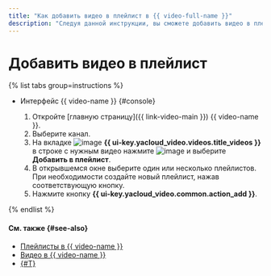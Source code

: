 ```yaml
---
title: "Как добавить видео в плейлист в {{ video-full-name }}"
description: "Следуя данной инструкции, вы сможете добавить видео в плейлист в сервисе {{ video-name }}."
---
```


# Добавить видео в плейлист

{% list tabs group=instructions %}

- Интерфейс {{ video-name }} {#console}

  1. Откройте [главную страницу]({{ link-video-main }}) {{ video-name }}.
  1. Выберите канал.
  1. На вкладке ![image](../../../_assets/console-icons/circle-play.svg) **{{ ui-key.yacloud_video.videos.title_videos }}** в строке с нужным видео нажмите ![image](../../../_assets/console-icons/ellipsis.svg) и выберите **Добавить в плейлист**.
  1. В открывшемся окне выберите один или несколько плейлистов. При необходимости создайте новый плейлист, нажав соответствующую кнопку.
  1. Нажмите кнопку **{{ ui-key.yacloud_video.common.action_add }}**.

{% endlist %}

#### См. также {#see-also}

* [Плейлисты в {{ video-name }}](../../concepts/playlists.md)
* [Видео в {{ video-name }}](../../concepts/videos.md)
* [{#T}](../playlists/get-link.md)